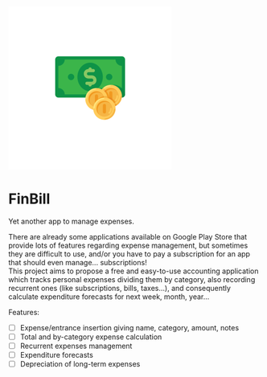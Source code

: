 ![alt text](app/src/main/res/mipmap-xxhdpi/ic_launcher_foreground.png?raw=true "Title")  
# FinBill
Yet another app to manage expenses.

There are already some applications available on Google Play Store that provide lots of features regarding expense management, but sometimes they are difficult to use, and/or you have to pay a subscription for an app that should even manage... subscriptions!  
This project aims to propose a free and easy-to-use accounting application which tracks personal expenses dividing them by category, also recording recurrent ones (like subscriptions, bills, taxes…), and consequently calculate expenditure forecasts for next week, month, year...
  
Features:
- [ ] Expense/entrance insertion giving name, category, amount, notes
- [ ] Total and by-category expense calculation
- [ ] Recurrent expenses management
- [ ] Expenditure forecasts
- [ ] Depreciation of long-term expenses